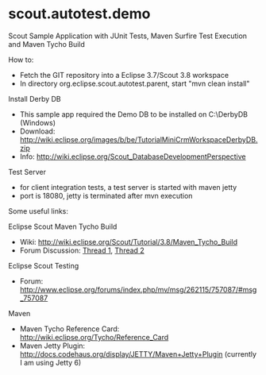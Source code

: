 scout.autotest.demo
===================

Scout Sample Application with JUnit Tests, Maven Surfire Test Execution and Maven Tycho Build

How to:

- Fetch the GIT repository into a Eclipse 3.7/Scout 3.8 workspace
- In directory org.eclipse.scout.autotest.parent, start "mvn clean install"

Install Derby DB
- This sample app required the Demo DB to be installed on C:\DerbyDB (Windows)
- Download: http://wiki.eclipse.org/images/b/be/TutorialMiniCrmWorkspaceDerbyDB.zip
- Info: http://wiki.eclipse.org/Scout_DatabaseDevelopmentPerspective

Test Server
- for client integration tests, a test server is started with maven jetty
- port is 18080, jetty is terminated after mvn execution

Some useful links:

Eclipse Scout Maven Tycho Build
- Wiki: http://wiki.eclipse.org/Scout/Tutorial/3.8/Maven_Tycho_Build
- Forum Discussion: <a href="http://www.eclipse.org/forums/index.php/t/446393/">Thread 1</a>, <a href="http://www.eclipse.org/forums/index.php/t/447603/">Thread 2</a>

Eclipse Scout Testing
- Forum: http://www.eclipse.org/forums/index.php/mv/msg/262115/757087/#msg_757087

Maven
- Maven Tycho Reference Card: http://wiki.eclipse.org/Tycho/Reference_Card
- Maven Jetty Plugin: http://docs.codehaus.org/display/JETTY/Maven+Jetty+Plugin (currently I am using Jetty 6)

